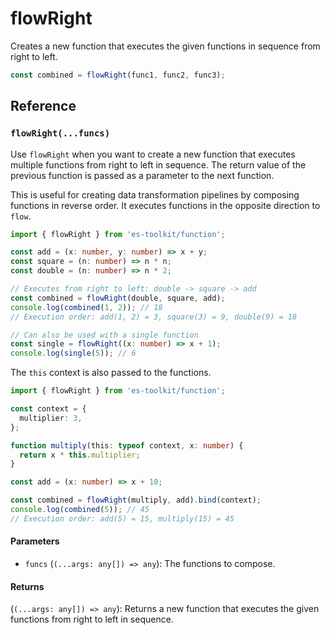 # flowRight

Creates a new function that executes the given functions in sequence from right to left.

```typescript
const combined = flowRight(func1, func2, func3);
```

## Reference

### `flowRight(...funcs)`

Use `flowRight` when you want to create a new function that executes multiple functions from right to left in sequence. The return value of the previous function is passed as a parameter to the next function.

This is useful for creating data transformation pipelines by composing functions in reverse order. It executes functions in the opposite direction to `flow`.

```typescript
import { flowRight } from 'es-toolkit/function';

const add = (x: number, y: number) => x + y;
const square = (n: number) => n * n;
const double = (n: number) => n * 2;

// Executes from right to left: double -> square -> add
const combined = flowRight(double, square, add);
console.log(combined(1, 2)); // 18
// Execution order: add(1, 2) = 3, square(3) = 9, double(9) = 18

// Can also be used with a single function
const single = flowRight((x: number) => x + 1);
console.log(single(5)); // 6
```

The `this` context is also passed to the functions.

```typescript
import { flowRight } from 'es-toolkit/function';

const context = {
  multiplier: 3,
};

function multiply(this: typeof context, x: number) {
  return x * this.multiplier;
}

const add = (x: number) => x + 10;

const combined = flowRight(multiply, add).bind(context);
console.log(combined(5)); // 45
// Execution order: add(5) = 15, multiply(15) = 45
```

#### Parameters

- `funcs` (`(...args: any[]) => any`): The functions to compose.

#### Returns

(`(...args: any[]) => any`): Returns a new function that executes the given functions from right to left in sequence.
